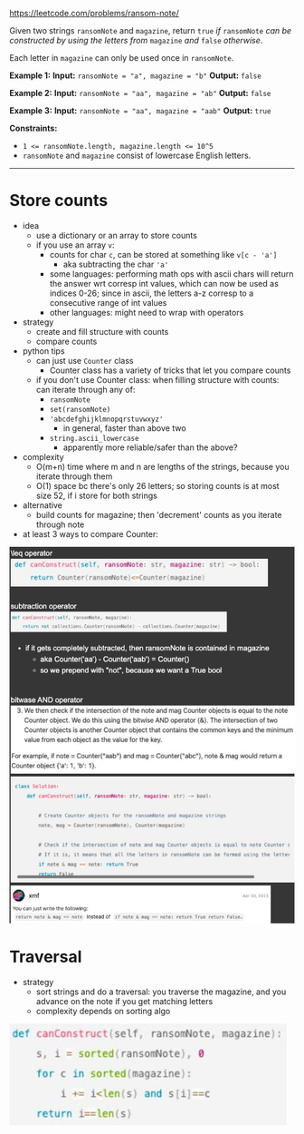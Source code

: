 https://leetcode.com/problems/ransom-note/

Given two strings `ransomNote` and `magazine`, return `true` _if_ `ransomNote` _can be constructed by using the letters from_ `magazine` _and_ `false` _otherwise_.

Each letter in `magazine` can only be used once in `ransomNote`.



**Example 1:**
**Input:** `ransomNote = "a", magazine = "b"`
**Output:** `false`

**Example 2:**
**Input:** `ransomNote = "aa", magazine = "ab"`
**Output:** `false`

**Example 3:**
**Input:** `ransomNote = "aa", magazine = "aab"`
**Output:** `true`



**Constraints:**
- `1 <= ransomNote.length, magazine.length <= 10^5`
- `ransomNote` and `magazine` consist of lowercase English letters.


---


# Store counts
- idea
	- use a dictionary or an array to store counts
	- if you use an array `v`:
		- counts for char `c`, can be stored at something like `v[c - 'a']`
			- aka subtracting the char `'a'`
		- some languages: performing math ops with ascii chars will return the answer wrt corresp int values,  which can now be used as indices 0-26; since in ascii, the letters a-z corresp to a consecutive range of int values
		- other languages: might need to wrap with operators
- strategy
	- create and fill structure with counts
	- compare counts
- python tips
	- can just use `Counter` class
		- Counter class has a variety of tricks that let you compare counts
	- if you don't use Counter class: when filling structure with counts: can iterate through any of:
		- `ransomNote`
		- `set(ransomNote)`
		- `'abcdefghijklmnopqrstuvwxyz'`
			- in general, faster than above two
		- `string.ascii_lowercase`
			- apparently more reliable/safer than the above?
- complexity
	- O(m+n) time where m and n are lengths of the strings, because you iterate through them
	- O(1) space bc there's only 26 letters; so storing counts is at most size 52, if i store for both strings
- alternative
	- build counts for magazine; then 'decrement' counts as you iterate through note
- at least 3 ways to compare Counter:

![](../../!assets/attachments/Pasted%20image%2020240224224421.png)


# Traversal
- strategy
	- sort strings and do a traversal: you traverse the magazine, and you advance on the note if you get matching letters
	- complexity depends on sorting algo

![](../../!assets/attachments/Pasted%20image%2020240224224451.png)